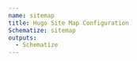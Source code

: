 ```yaml
---
name: sitemap
title: Hugo Site Map Configuration
Schematize: sitemap
outputs:
  - Schematize
---
```


